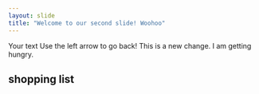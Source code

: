 ```yaml
---
layout: slide
title: "Welcome to our second slide! Woohoo"
---
```

Your text
Use the left arrow to go back!
This is a new change. I am getting hungry.

## shopping list
